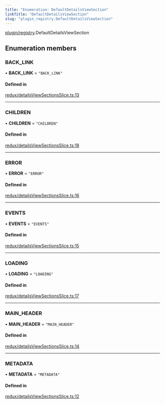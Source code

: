 ```yaml
---
title: "Enumeration: DefaultDetailsViewSection"
linkTitle: "DefaultDetailsViewSection"
slug: "plugin_registry.DefaultDetailsViewSection"
---
```


[plugin/registry](../modules/plugin_registry.md).DefaultDetailsViewSection

## Enumeration members

### BACK\_LINK

• **BACK\_LINK** = `"BACK_LINK"`

#### Defined in

[redux/detailsViewSectionsSlice.ts:13](https://github.com/headlamp-k8s/headlamp/blob/840d05a1/frontend/src/redux/detailsViewSectionsSlice.ts#L13)

___

### CHILDREN

• **CHILDREN** = `"CHILDREN"`

#### Defined in

[redux/detailsViewSectionsSlice.ts:18](https://github.com/headlamp-k8s/headlamp/blob/840d05a1/frontend/src/redux/detailsViewSectionsSlice.ts#L18)

___

### ERROR

• **ERROR** = `"ERROR"`

#### Defined in

[redux/detailsViewSectionsSlice.ts:16](https://github.com/headlamp-k8s/headlamp/blob/840d05a1/frontend/src/redux/detailsViewSectionsSlice.ts#L16)

___

### EVENTS

• **EVENTS** = `"EVENTS"`

#### Defined in

[redux/detailsViewSectionsSlice.ts:15](https://github.com/headlamp-k8s/headlamp/blob/840d05a1/frontend/src/redux/detailsViewSectionsSlice.ts#L15)

___

### LOADING

• **LOADING** = `"LOADING"`

#### Defined in

[redux/detailsViewSectionsSlice.ts:17](https://github.com/headlamp-k8s/headlamp/blob/840d05a1/frontend/src/redux/detailsViewSectionsSlice.ts#L17)

___

### MAIN\_HEADER

• **MAIN\_HEADER** = `"MAIN_HEADER"`

#### Defined in

[redux/detailsViewSectionsSlice.ts:14](https://github.com/headlamp-k8s/headlamp/blob/840d05a1/frontend/src/redux/detailsViewSectionsSlice.ts#L14)

___

### METADATA

• **METADATA** = `"METADATA"`

#### Defined in

[redux/detailsViewSectionsSlice.ts:12](https://github.com/headlamp-k8s/headlamp/blob/840d05a1/frontend/src/redux/detailsViewSectionsSlice.ts#L12)
